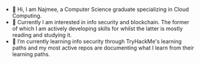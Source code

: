- 👋 Hi, I am Najmee, a Computer Science graduate specializing in Cloud Computing.
- 👀 Currently I am interested in info security and blockchain. The former of which I am actively developing skills for whilst the latter is mostly reading and studying it.
- 🌱 I’m currently learning info security through TryHackMe's learning paths and my most active repos are documenting what I learn from their learning paths.
